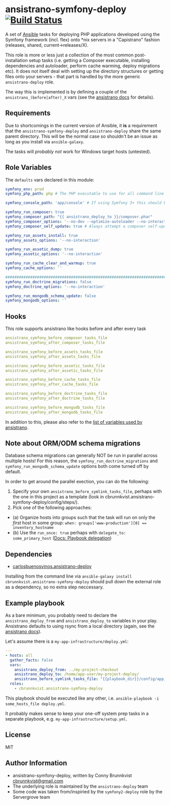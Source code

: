 ansistrano-symfony-deploy [![Build Status](https://travis-ci.org/cbrunnkvist/ansistrano-symfony-deploy.svg?branch=master)](https://travis-ci.org/cbrunnkvist/ansistrano-symfony-deploy)
=========

A set of [Ansible](http://docs.ansible.com/) tasks for deploying PHP applications developed using the Symfony framework (incl. flex) onto *nix servers in a "Capistrano" fashion (releases, shared, current->releases/X).

This role is more or less just a collection of the most common post-installation setup tasks (i.e. getting a Composer executable, installing dependencies and autoloader, perform cache warming, deploy migrations etc). It does not itself deal with setting up the directory structures or getting files onto your servers - that part is handled by the more generic `ansistrano-deploy` role.

The way this is implemented is by defining a couple of the `ansistrano_(before|after)_X` vars (see the [ansistrano docs](https://github.com/ansistrano/deploy#main-workflow) for details).

Requirements
------------

Due to shortcomings in the current version of Ansible, it __is__ a requirement that the `ansistrano-symfony-deploy` and `ansistrano-deploy` share the same parent directory. This will be the normal case so shouldn't be an issue as long as you install via `ansible-galaxy`.

The tasks will _probably not_ work for Windows target hosts (untested).

Role Variables
--------------

The `defaults` vars declared in this module:

```YAML
symfony_env: prod
symfony_php_path: php # The PHP executable to use for all command line tasks

symfony_console_path: 'app/console' # If using Symfony 3+ this should be 'bin/console'

symfony_run_composer: true
symfony_composer_path: "{{ ansistrano_deploy_to }}/composer.phar"
symfony_composer_options: '--no-dev --optimize-autoloader --no-interaction'
symfony_composer_self_update: true # Always attempt a composer self-update

symfony_run_assets_install: true
symfony_assets_options: '--no-interaction'

symfony_run_assetic_dump: true
symfony_assetic_options: '--no-interaction'

symfony_run_cache_clear_and_warmup: true
symfony_cache_options: ''

###############################################################################
symfony_run_doctrine_migrations: false
symfony_doctrine_options: '--no-interaction'

symfony_run_mongodb_schema_update: false
symfony_mongodb_options: ''
```

Hooks
-----

This role supports ansistrano like hooks before and after every task

```YAML
ansistrano_symfony_before_composer_tasks_file
ansistrano_symfony_after_composer_tasks_file

ansistrano_symfony_before_assets_tasks_file
ansistrano_symfony_after_assets_tasks_file

ansistrano_symfony_before_assetic_tasks_file
ansistrano_symfony_after_assetic_tasks_file

ansistrano_symfony_before_cache_tasks_file
ansistrano_symfony_after_cache_tasks_file

ansistrano_symfony_before_doctrine_tasks_file
ansistrano_symfony_after_doctrine_tasks_file

ansistrano_symfony_before_mongodb_tasks_file
ansistrano_symfony_after_mongodb_tasks_file

```

In addition to this, please also refer to the [list of variables used by ansistrano](https://github.com/ansistrano/deploy#role-variables).

Note about ORM/ODM schema migrations
------------------------------------

Database schema migrations can generally NOT be run in parallel across multiple hosts! For this reason, the `symfony_run_doctrine_migrations` and `symfony_run_mongodb_schema_update` options both come turned off by default.

In order to get around the parallel exection, you can do the following:

1. Specify your own `ansistrano_before_symlink_tasks_file`, perhaps with the one in this project as a template (look in cbrunnkvist.ansistrano-symfony-deploy/config/steps/).
2. Pick one of the following approaches:
  - (a) Organize hosts into groups such that the task will run on only the _first_ host in some group:
    `when: groups['www-production'][0] == inventory_hostname`
  - (b) Use the `run_once: true` perhaps with `delegate_to: some_primary_host` ([Docs: Playbook delegation](http://docs.ansible.com/ansible/playbooks_delegation.html#run-once))

Dependencies
------------

- [carlosbuenosvinos.ansistrano-deploy](https://galaxy.ansible.com/list#/roles/1387)

Installing from the command line via `ansible-galaxy install cbrunnkvist.ansistrano-symfony-deploy` should pull down the external role as a dependency, so no extra step neccessary.

Example playbook
----------------

As a bare minimum, you probably need to declare the `ansistrano_deploy_from` and `ansistrano_deploy_to` variables in your play. Ansistrano defaults to using rsync from a local directory (again, see the [ansistrano docs](https://github.com/ansistrano/deploy)).

Let's assume there is a `my-app-infrastructure/deploy.yml`:
```YAML
---
- hosts: all
  gather_facts: false
  vars:
    ansistrano_deploy_from: ../my-project-checkout
    ansistrano_deploy_to: /home/app-user/my-project-deploy/
    ansistrano_before_symlink_tasks_file: "{{playbook_dir}}/config/app_specific_setup.yml"
  roles:
    - cbrunnkvist.ansistrano-symfony-deploy
```

This playbook should be executed like any other, i.e. `ansible-playbook -i some_hosts_file deploy.yml`.

It probably makes sense to keep your one-off system prep tasks in a separate playbook, e.g. `my-app-infrastructure/setup.yml`.

License
-------

MIT

Author Information
------------------

- ansistrano-symfony-deploy, written by Conny Brunnkvist <cbrunnkvist@gmail.com>
- The underlying role is maintained by the `ansistrano-deploy` team
- Some code was taken from/inspiried by the `symfony2-deploy` role by the Servergrove team
